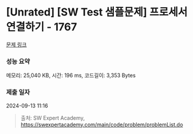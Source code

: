 # [Unrated] [SW Test 샘플문제] 프로세서 연결하기 - 1767 

[문제 링크](https://swexpertacademy.com/main/code/problem/problemDetail.do?contestProbId=AV4suNtaXFEDFAUf) 

### 성능 요약

메모리: 25,040 KB, 시간: 196 ms, 코드길이: 3,353 Bytes

### 제출 일자

2024-09-13 11:16



> 출처: SW Expert Academy, https://swexpertacademy.com/main/code/problem/problemList.do